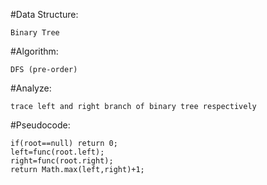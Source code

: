  #Data Structure:
 
    Binary Tree
    
 #Algorithm:
 
    DFS (pre-order)
    
 #Analyze:
 
    trace left and right branch of binary tree respectively
    
 #Pseudocode:
 
    if(root==null) return 0;
    left=func(root.left);
    right=func(root.right);
    return Math.max(left,right)+1;
